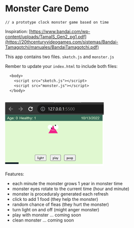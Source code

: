# Monster Care Demo

```
// a prototype clock monster game based on time
```

Inspiration:
[https://www.bandai.com/wp-content/uploads/TamaIS_Gen2_pg1.pdf](https://20thcenturyvideogames.com/sistemas/Bandai-Tamagotchi/manuales/BandaiTamagotchi.pdf)

This app contains two files. `sketch.js` and `monster.js`

Rember to update your `index.html` to include both files:

```
  <body>
    <script src="sketch.js"></script>
    <script src="monster.js"></script>
  </body>
```

<br>

<img src="./img/screeenshot.png" width="320" height="207" />

<br>

Features:

- each minute the monster grows 1 year in monster time
- monster eyes rotate to the current time (hour and minute)
- monster is proceduraly generated each refresh
- click to add 1 food (they help the monster)
- random chance of fleas (they hurt the monster)
- turn light on and off (might anger monster)
- play with monster ... coming soon
- clean monster ... coming soon
